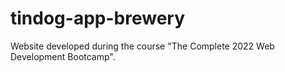 # tindog-app-brewery
Website developed during the course "The Complete 2022 Web Development Bootcamp".
